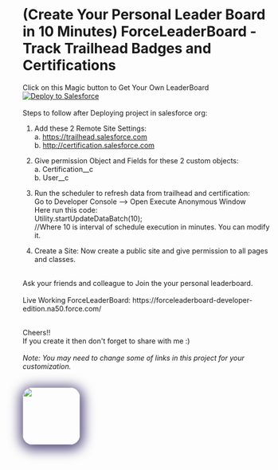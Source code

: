 # (Create Your Personal Leader Board in 10 Minutes) ForceLeaderBoard - Track Trailhead Badges and Certifications
Click on this Magic button to Get Your Own LeaderBoard
<a href="https://githubsfdeploy.herokuapp.com?owner=vishnuvaishnav&repo=Trailhead_ForceLeaderBoard">
  <img alt="Deploy to Salesforce"
       src="https://raw.githubusercontent.com/afawcett/githubsfdeploy/master/deploy.png">
</a>
<br/>
<br/>
Steps to follow after Deploying project in salesforce org:

1. Add these 2 Remote Site Settings:
	<br/>
	a. https://trailhead.salesforce.com
	<br/>
	b. http://certification.salesforce.com

2. Give permission Object and Fields for these 2 custom objects:
	<br/>
	a. Certification__c
	<br/>
	b. User__c

3. Run the scheduler to refresh data from trailhead and certification:
	<br/>
	Go to Developer Console --> Open Execute Anonymous Window
	<br/>
	Here run this code:
	<br/>
	Utility.startUpdateDataBatch(10); 
	<br/>
	//Where 10 is interval of schedule execution in minutes. You can modify it.

4. Create a Site:
	Now create a public site and give permission to all pages and classes.

<br/>
Ask your friends and colleague to Join the your personal leaderboard.
<br/>
<br/>
Live Working ForceLeaderBoard: https://forceleaderboard-developer-edition.na50.force.com/
<br/>
<br/>

Cheers!!
<br/>
If you create it then don't forget to share with me :)
<br/><br/>
<i>Note: You may need to change some of links in this project for your customization.</i>
<br/><br/>
<br/>
<a href="https://0to1code.wordpress.com/contact/">
  <img src="http://bourbonstreetshots.com/wp-content/uploads/2014/01/tumblr_m73mpnaKdX1qb1v08.jpg" style="max-width: 100%;border-radius: 20px;box-shadow: 1px 4px 23px 6px #53497b;height: 115px;">
</a>
